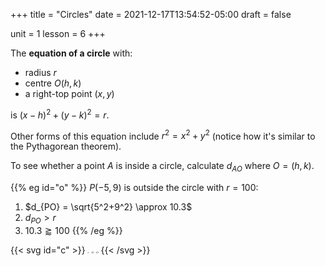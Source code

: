 +++
title = "Circles"
date = 2021-12-17T13:54:52-05:00
draft = false

unit = 1
lesson = 6
+++

The **equation of a circle** with:
- radius $r$
- centre $O(h, k)$
- a right-top point $(x, y)$

is $(x-h)^2+(y-k)^2=r$.

Other forms of this equation include $r^2=x^2+y^2$ (notice how it's similar to the Pythagorean theorem).

To see whether a point $A$ is inside a circle, calculate $d_{AO}$ where $O=(h, k)$.

{{% eg id="o" %}}
$P(-5, 9)$ is outside the circle with $r=100$:
1. $d_{PO} = \sqrt{5^2+9^2} \approx 10.3$
2. $d_{PO} > r$
3. $10.3 \gtrapprox 100$
{{% /eg %}}

{{< svg id="c" >}}
	<path d="M25,50 L75 50" stroke="#000" />
	<text x="62.5" y="43" style="font: italic 5px serif;">r</text>
	<path d="M50,50 Q 62.5,40 75,50" stroke="#f00" fill="none" />
	<text x="50" y="45" style="font: italic 5px serif;">O</text>
	<circle cx="50" cy="50" r="25" stroke="#000" fill="none"/>
	<circle cx="50" cy="50" r="2" stroke="#000">
	<circle cx="50" cy="50" r="2" stroke="#000">
	<text x="50" y="45" style="font: italic 5px serif;">O</text>
{{< /svg >}}
